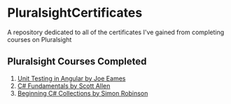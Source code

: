 # PluralsightCertificates
A repository dedicated to all of the certificates I've gained from completing courses on Pluralsight

## Pluralsight Courses Completed
1. [Unit Testing in Angular by Joe Eames](https://app.pluralsight.com/library/courses/unit-testing-angular/table-of-contents)
2. [C# Fundamentals by Scott Allen](https://app.pluralsight.com/library/courses/csharp-fundamentals-dev/table-of-contents)
3. [Beginning C# Collections by Simon Robinson](https://app.pluralsight.com/library/courses/csharp-collections-beginning/table-of-contents)
